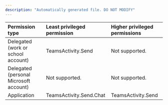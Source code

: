 ```yaml
---
description: "Automatically generated file. DO NOT MODIFY"
---
```


|Permission type|Least privileged permission|Higher privileged permissions|
|:---|:---|:---|
|Delegated (work or school account)|TeamsActivity.Send|Not supported.|
|Delegated (personal Microsoft account)|Not supported.|Not supported.|
|Application|TeamsActivity.Send.Chat|TeamsActivity.Send|

